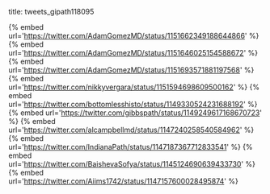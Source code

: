 title: tweets_gipath118095

{% embed url='https://twitter.com/AdamGomezMD/status/1151662349188644866' %}
{% embed url='https://twitter.com/AdamGomezMD/status/1151646025154588672' %}
{% embed url='https://twitter.com/AdamGomezMD/status/1151693571881197568' %}
{% embed url='https://twitter.com/nikkyvergara/status/1151594698609500162' %}
{% embed url='https://twitter.com/bottomlesshisto/status/1149330524231688192' %}
{% embed url='https://twitter.com/gibbspath/status/1149249617168670723' %}
{% embed url='https://twitter.com/alcampbellmd/status/1147240258540584962' %}
{% embed url='https://twitter.com/IndianaPath/status/1147187367712833541' %}
{% embed url='https://twitter.com/BaishevaSofya/status/1145124690639433730' %}
{% embed url='https://twitter.com/Aiims1742/status/1147157600028495874' %}

